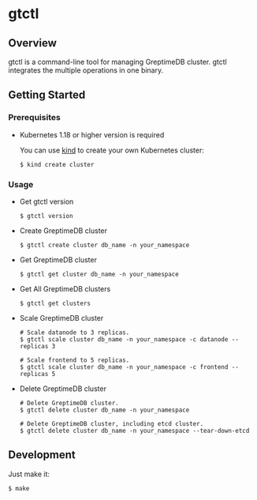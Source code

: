 # gtctl

## Overview

gtctl is a command-line tool for managing GreptimeDB cluster. gtctl integrates the multiple operations in one binary.

## Getting Started

### Prerequisites

- Kubernetes 1.18 or higher version is required

  You can use [kind](https://kind.sigs.k8s.io/) to create your own Kubernetes cluster:

  ```
  $ kind create cluster
  ```
### Usage
- Get gtctl version

  ```
  $ gtctl version
  ```

- Create GreptimeDB cluster

  ```
  $ gtctl create cluster db_name -n your_namespace
  ```

- Get GreptimeDB cluster

  ```
  $ gtctl get cluster db_name -n your_namespace
  ```

- Get All GreptimeDB clusters

  ```
  $ gtctl get clusters
  ```

- Scale GreptimeDB cluster

  ```
  # Scale datanode to 3 replicas.
  $ gtctl scale cluster db_name -n your_namespace -c datanode --replicas 3
  
  # Scale frontend to 5 replicas.
  $ gtctl scale cluster db_name -n your_namespace -c frontend --replicas 5
  ```
  
- Delete GreptimeDB cluster

  ```
  # Delete GreptimeDB cluster.
  $ gtctl delete cluster db_name -n your_namespace
  
  # Delete GreptimeDB cluster, including etcd cluster.
  $ gtctl delete cluster db_name -n your_namespace --tear-down-etcd
  ```

## Development

Just make it:

```
$ make
```
